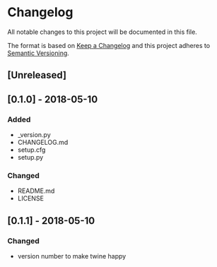 # Changelog
All notable changes to this project will be documented in this file.

The format is based on [Keep a Changelog](http://keepachangelog.com/en/1.0.0/)
and this project adheres to [Semantic Versioning](http://semver.org/spec/v2.0.0.html).

## [Unreleased]

## [0.1.0] - 2018-05-10
### Added
- _version.py
- CHANGELOG.md
- setup.cfg
- setup.py

### Changed
- README.md
- LICENSE


## [0.1.1] - 2018-05-10
### Changed
- version number to make twine happy
